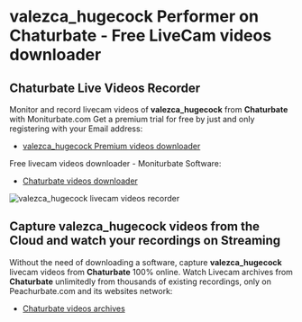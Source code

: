 # valezca_hugecock Performer on Chaturbate - Free LiveCam videos downloader

## Chaturbate Live Videos Recorder

Monitor and record livecam videos of **valezca_hugecock** from **Chaturbate** with Moniturbate.com
Get a premium trial for free by just and only registering with your Email address:
* [valezca_hugecock Premium videos downloader](https://moniturbate.com/request-demo-licence-key.html)

Free livecam videos downloader - Moniturbate Software:
* [Chaturbate videos downloader](https://moniturbate.com/moniturbate-download-software.html)

![valezca_hugecock livecam videos recorder](https://peachurnet.com/templates/moniturbate-software.png)


## Capture valezca_hugecock videos from the Cloud and watch your recordings on Streaming

Without the need of downloading a software, capture **valezca_hugecock** livecam videos from **Chaturbate** 100% online.
Watch Livecam archives from **Chaturbate** unlimitedly from thousands of existing recordings, only on Peachurbate.com and its websites network:
* [Chaturbate videos archives](https://peachurnet.com/)